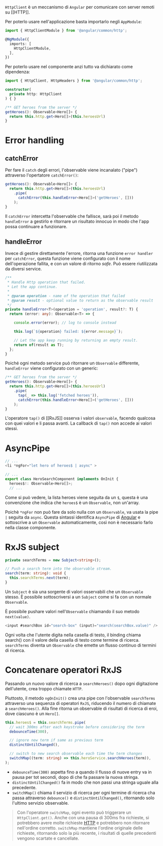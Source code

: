 `HttpClient` è un meccanismo di `Angular` per comunicare con server remoti su [[HTTP]].

Per poterlo usare nell'applicazione basta importarlo negli `AppModule`:

```ts
import { HttpClientModule } from '@angular/common/http';

@NgModule({
  imports: [
    HttpClientModule,
  ],
})
```

Per poterlo usare nel componente anzi tutto va dichiarato come dipendenza:

```ts
import { HttpClient, HttpHeaders } from '@angular/common/http';

constructor(
  private http: HttpClient
) { }

/** GET heroes from the server */
getHeroes(): Observable<Hero[]> {
  return this.http.get<Hero[]>(this.heroesUrl)
}
```

# Error handling

## catchError

Per fare il `catch` degli errori, l'observable viene incanalato ("pipe") attraverso l'opertatore `catchError()`:

```ts
getHeroes(): Observable<Hero[]> {
  return this.http.get<Hero[]>(this.heroesUrl)
    .pipe(
      catchError(this.handleError<Hero[]>('getHeroes', []))
    );
}
```

Il `catchError` intercetta l'observable che fallisce, sarà poi il  metodo `handleError` a gestirlo e ritornare un risultato innocuo in modo che l'app possa continuare a funzionare.

## handleError

Invece di gestire direttamente l'errore, ritorna una funzione `error handler` per `catchError`, questa funzione viene configurato con il nome dell'operazione fallita, e con un valore di ritorno *safe*.
Può essere riutilizzata da diversi service.

```ts
/**
 * Handle Http operation that failed.
 * Let the app continue.
 *
 * @param operation - name of the operation that failed
 * @param result - optional value to return as the observable result
 */
private handleError<T>(operation = 'operation', result?: T) {
  return (error: any): Observable<T> => {

    console.error(error); // log to console instead

    this.log(`${operation} failed: ${error.message}`);

    // Let the app keep running by returning an empty result.
    return of(result as T);
  };
}
```

Poiché ogni metodo service può ritornare un `Observable` differente, `handleError` viene configurato con un generic:

```ts
/** GET heroes from the server */
getHeroes(): Observable<Hero[]> {
  return this.http.get<Hero[]>(this.heroesUrl)
    .pipe(
      tap(_ => this.log('fetched heroes')),
      catchError(this.handleError<Hero[]>('getHeroes', []))
    );
}
```

L'operatore `tap()` di [[RxJS]] osserva i valori `observable`, facendo qualcosa con quei valori e li passa avanti. La callback di `tap()` non accede ai valori stessi.

# AsyncPipe

```ts
// ...
<li *ngFor="let hero of heroes$ | async" >

// ...
export class HeroSearchComponent implements OnInit {
  heroes$!: Observable<Hero[]>;
  // ...
```

Come si può vedere, la lista heroes viene seguita da un `$`, questa è una convenzione che indica che `heroes$` è un `Observable`, non un'array.

Poichè `*ngFor` non può fare da solo nulla con un `Observable`, va usata la pipe `|` seguita da `async`. Questa sintassi identifica `AsyncPipe` di [Angular](Angular) e sottoscrive a un `Observable` automaticamente, così non è necessario farlo nella classe componente. 

# RxJS subject

```ts
private searchTerms = new Subject<string>();

// Push a search term into the observable stream.
search(term: string): void {
  this.searchTerms.next(term);
}
```

Un `Subject` è sia una sorgente di valori osservabili che un `Observable` stesso. È possibile sottoscriversi a un `Subject` come si fa con un normale `Observable`.

È possibile pushare valori nell'`Observable` chiamando il suo metodo `next(value)`.

```ts
<input #searchBox id="search-box" (input)="search(searchBox.value)" />
```

Ogni volta che l'utente digita nella casella di testo, il binding chiama search() con il valore della casella di testo come termine di ricerca. `searchTerms` diventa un `Observable` che emette un flusso continuo di termini di ricerca.

# Concatenare operatori RxJS

Passando un nuovo valore di ricerca a `searchHeroes()` dopo ogni digitazione dell'utente, crea troppo chiamate `HTTP`.

Piuttosto, il metodo `ngOnInit()` crea una pipe con l'observable `searchTerms` attraverso una sequenza di operatori `RxJS`, riducendo il numero di chiamate a `searchHeroes()`. Alla fine ritorna un observable di risultati di ricerca di eroi, dove ciascuno è un `Hero[]`.

```ts
this.heroes$ = this.searchTerms.pipe(
  // wait 300ms after each keystroke before considering the term
  debounceTime(300),

  // ignore new term if same as previous term
  distinctUntilChanged(),

  // switch to new search observable each time the term changes
  switchMap((term: string) => this.heroService.searchHeroes(term)),
);
```

- `debounceTime(300)` aspetta fino a quando il flusso di nuove entry va in pausa per tot secondi, dopo di che fa passare la nuova stringa.
- `distinctUntilChanged()` fa in modo che non passi una stringa uguale alla precedente.
- `switchMap()` chiama il servizio di ricerca per ogni termine di ricerca cha passa attraverso `debounce()` e `distinctUntilChanged()`, ritornando solo l'ultimo servizio observable.

>Con l'operatore `switchMap`, ogni evento può triggerare un `HttpClient.get()`.
>Anche con una pausa di 300ms fra richieste, si potrebbero avere molte richieste [HTTP](HTTP) e potrebbero non ritornare nell'ordine corretto.
>`switchMap` mantiene l'ordine originale delle richieste, ritornando solo la più recente, i risultati di quelle precedenti vengono scartate e cancellate.
